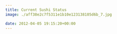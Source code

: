 ```yaml
---
title: Current Sushi Status
image: ./aff38e2c7f5311e1b10e123138105d6b_7.jpg

date: 2012-04-05 19:15:20+00:00
---
```

